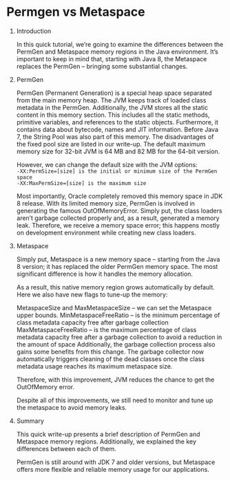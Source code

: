 # Permgen vs Metaspace

1. Introduction

    In this quick tutorial, we’re going to examine the differences between
    the PermGen and Metaspace memory regions in the Java environment.
    It’s important to keep in mind that, starting with Java 8, the Metaspace replaces the PermGen – bringing some substantial changes.

2. PermGen

    PermGen (Permanent Generation) is a special heap space separated from
    the main memory heap. The JVM keeps track of loaded class metadata in
    the PermGen. Additionally, the JVM stores all the static content in this
    memory section. This includes all the static methods, primitive
    variables, and references to the static objects. Furthermore, it
    contains data about bytecode, names and JIT information. Before Java 7,
    the String Pool was also part of this memory. The disadvantages of the
    fixed pool size are listed in our write-up.
    The default maximum memory size for 32-bit JVM is 64 MB and 82 MB for the 64-bit version.
    
    However, we can change the default size with the JVM options:<br/>
    `-XX:PermSize=[size] is the initial or minimum size of the PermGen
    space`<br/> `-XX:MaxPermSize=[size] is the maximum size`
    
    Most importantly, Oracle completely removed this memory space in JDK
    8 release. With its limited memory size, PermGen is involved in
    generating the famous OutOfMemoryError. Simply put, the class
    loaders aren’t garbage collected properly and, as a result,
    generated a memory leak. Therefore, we receive a memory space error;
    this happens mostly on development environment while creating new
    class loaders.

3. Metaspace
    
    Simply put, Metaspace is a new memory space – starting from the Java 8 version; it has replaced the older PermGen memory space. The most significant difference is how it handles the memory allocation.
    
    As a result, this native memory region grows automatically by default. Here we also have new flags to tune-up the memory:
    
    MetaspaceSize and MaxMetaspaceSize – we can set the Metaspace upper bounds.
    MinMetaspaceFreeRatio – is the minimum percentage of class metadata capacity free after garbage collection
    MaxMetaspaceFreeRatio – is the maximum percentage of class metadata capacity free after a garbage collection to avoid a reduction in the amount of space
    Additionally, the garbage collection process also gains some benefits from this change. The garbage collector now automatically triggers cleaning of the dead classes once the class metadata usage reaches its maximum metaspace size.
    
    Therefore, with this improvement, JVM reduces the chance to get the OutOfMemory error.
    
    Despite all of this improvements, we still need to monitor and tune up the metaspace to avoid memory leaks.

4. Summary

    This quick write-up presents a brief description of PermGen and Metaspace memory regions. Additionally, we explained the key differences between each of them.
    
    PermGen is still around with JDK 7 and older versions, but Metaspace offers more flexible and reliable memory usage for our applications.